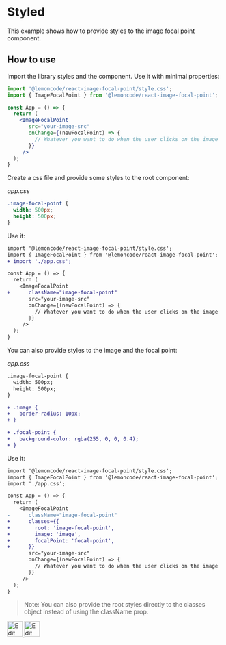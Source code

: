 # Styled

This example shows how to provide styles to the image focal point component.

## How to use

Import the library styles and the component. Use it with minimal properties:

```jsx
import '@lemoncode/react-image-focal-point/style.css';
import { ImageFocalPoint } from '@lemoncode/react-image-focal-point';

const App = () => {
  return (
    <ImageFocalPoint
       src="your-image-src"
       onChange={(newFocalPoint) => {
         // Whatever you want to do when the user clicks on the image
       }}
     />
  );
}

```

Create a css file and provide some styles to the root component:

_app.css_

```css
.image-focal-point {
  width: 500px;
  height: 500px;
}

```

Use it:

```diff
import '@lemoncode/react-image-focal-point/style.css';
import { ImageFocalPoint } from '@lemoncode/react-image-focal-point';
+ import './app.css';

const App = () => {
  return (
    <ImageFocalPoint
+      className="image-focal-point"
       src="your-image-src"
       onChange={(newFocalPoint) => {
         // Whatever you want to do when the user clicks on the image
       }}
     />
  );
}

```

You can also provide styles to the image and the focal point:

_app.css_

```diff
.image-focal-point {
  width: 500px;
  height: 500px;
}

+ .image {
+   border-radius: 10px;
+ }

+ .focal-point {
+   background-color: rgba(255, 0, 0, 0.4);
+ }

```

Use it:

```diff
import '@lemoncode/react-image-focal-point/style.css';
import { ImageFocalPoint } from '@lemoncode/react-image-focal-point';
import './app.css';

const App = () => {
  return (
    <ImageFocalPoint
-      className="image-focal-point"
+      classes={{
+        root: 'image-focal-point',
+        image: 'image',
+        focalPoint: 'focal-point',
+      }}
       src="your-image-src"
       onChange={(newFocalPoint) => {
         // Whatever you want to do when the user clicks on the image
       }}
     />
  );
}

```

> Note: You can also provide the root styles directly to the classes object instead of using the className prop.

<a target="_blank" href="https://stackblitz.com/github/Lemoncode/react-image-focal-point/tree/main/examples/styled">
  <img
    src="https://developer.stackblitz.com/img/open_in_stackblitz.svg"
    alt="Edit on StackBlitz"
    title="Edit on StackBlitz"
    height="36"
  />
</a> <a target="_blank" href="https://codesandbox.io/s/github/Lemoncode/react-image-focal-point/tree/main/examples/styled">
  <img
    src="https://codesandbox.io/static/img/play-codesandbox.svg"
    alt="Edit on StackBlitz"
    title="Edit on StackBlitz"
    height="36"
    />
  </a>

